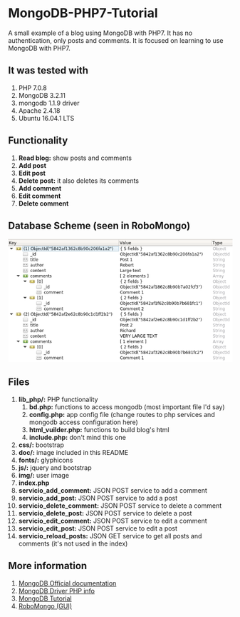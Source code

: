 # MongoDB-PHP7-Tutorial
A small example of a blog using MongoDB with PHP7. It has no authentication, only posts and comments. It is focused on learning to use MongoDB with PHP7.

## It was tested with

1. PHP 7.0.8
2. MongoDB 3.2.11
3. mongodb 1.1.9 driver
4. Apache 2.4.18
5. Ubuntu 16.04.1 LTS

## Functionality

1. **Read blog:** show posts and comments
2. **Add post**
3. **Edit post**
4. **Delete post:** it also deletes its comments
5. **Add comment**
6. **Edit comment**
7. **Delete comment**

## Database Scheme (seen in RoboMongo)

![Database scheme seen in RoboMongo](https://github.com/Elolawyn/MongoDB-PHP7-Tutorial/blob/master/doc/scheme.png)

## Files

1. **lib_php/:** PHP functionality
    1. **bd.php:** functions to access mongodb (most important file I'd say)
    2. **config.php:** app config file (change routes to php services and mongodb access configuration here)
    3. **html_vuilder.php:** functions to build blog's html
    4. **include.php:** don't mind this one
2. **css/:** bootstrap
3. **doc/:** image included in this README
4. **fonts/:** glyphicons
5. **js/:** jquery and bootstrap
6. **img/:** user image
7. **index.php**
8. **servicio_add_comment:** JSON POST service to add a comment
9. **servicio_add_post:** JSON POST service to add a post
10. **servicio_delete_comment:** JSON POST service to delete a comment
11. **servicio_delete_post:** JSON POST service to delete a post
12. **servicio_edit_comment:** JSON POST service to edit a comment
13. **servicio_edit_post:** JSON POST service to edit a post
14. **servicio_reload_posts:** JSON GET service to get all posts and comments (it's not used in the index)

## More information

1. [MongoDB Official documentation](https://docs.mongodb.com/)
2. [MongoDB Driver PHP info](https://secure.php.net/manual/en/set.mongodb.php)
3. [MongoDB Tutorial](https://www.tutorialspoint.com/mongodb/index.htm)
4. [RoboMongo (GUI)](https://robomongo.org/)
